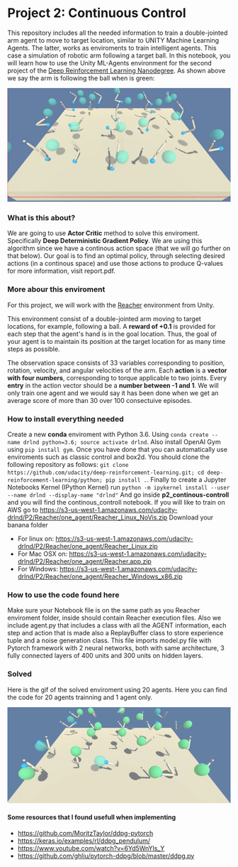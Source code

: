 # Project 2: Continuous Control

This repository includes all the needed information to train a double-jointed arm agent to move to target location, similar to UNITY Machine Learning Agents. The latter, works as enviroments to train intelligent agents. This case a simulation of robotic arm following a target ball.
In this notebook, you will learn how to use the Unity ML-Agents environment for the second project of the [Deep Reinforcement Learning Nanodegree](https://www.udacity.com/course/deep-reinforcement-learning-nanodegree--nd893). As shown above we say the arm is following the ball when is green:

<p align="center">
  <img src="images/random.gif" />
</p>

### What is this about?
We are going to use **Actor Critic** method to solve this enviroment. Specifically **Deep Deterministic Gradient Policy**. We are using this algorithm since we have a continous action space (that we will go further on that below). Our goal is to find an optimal policy, through selecting desired actions (in a continous space) and use those actions to produce Q-values for more information, visit report.pdf.

### More abour this enviroment

For this project, we will work with the [Reacher](https://github.com/Unity-Technologies/ml-agents/blob/master/docs/Learning-Environment-Examples.md#reacher) environment from Unity.

This environment consist of a double-jointed arm moving to target locations, for example, following a ball. A **reward of +0.1** is provided for each step that the agent's hand is in the goal location. Thus, the goal of your agent is to maintain its position at the target location for as many time steps as possible.

The observation space consists of 33 variables corresponding to position, rotation, velocity, and angular velocities of the arm. Each **action** is a **vector with four numbers**, corresponding to torque applicable to two joints. Every **entry** in the action vector should be a **number between -1 and 1**. We will only train one agent and we would say it has been done when we get an average score of more than 30 over 100 consectuive episodes.

### How to install everything needed
Create a new **conda** enviroment with Python 3.6. Using `conda create --name drlnd python=3.6; source activate drlnd`.
Also install OpenAI Gym using `pip install gym`. Once you have done that you can automatically use enviroments such as classic control and box2d. You should clone the following repository as follows: `git clone https://github.com/udacity/deep-reinforcement-learning.git; cd deep-reinforcement-learning/python; pip install .`. Finally to create a Jupyter Notebooks Kernel (IPython Kernel) run `python -m ipykernel install --user --name drlnd --display-name "drlnd"` And go inside **p2_continous-controll** and you will find the continous_controll notebook. If you will like to train on AWS go to https://s3-us-west-1.amazonaws.com/udacity-drlnd/P2/Reacher/one_agent/Reacher_Linux_NoVis.zip
Download your banana folder 
* For linux on: https://s3-us-west-1.amazonaws.com/udacity-drlnd/P2/Reacher/one_agent/Reacher_Linux.zip
* For Mac OSX on: https://s3-us-west-1.amazonaws.com/udacity-drlnd/P2/Reacher/one_agent/Reacher.app.zip
* For Windows: https://s3-us-west-1.amazonaws.com/udacity-drlnd/P2/Reacher/one_agent/Reacher_Windows_x86.zip

### How to use the code found here
Make sure your Notebook file is on the same path as you Reacher enviroment folder, inside should contain Reacher execution files. Also we include agent.py that includes a class with all the AGENT information, each step and action that is made also a ReplayBuffer class to store experience tuple and a noise generation class. This file imports model.py file with Pytorch framework with 2 neural networks, both with same architecture, 3 fully connected layers of 400 units and 300 units on hidden layers. 

### Solved
Here is the gif of the solved enviroment using 20 agents. Here you can find the code for 20 agents trainning and 1 agent only.
<p align="center">
  <img src="images/optimize.gif" />
</p>

#### Some resources that I found usefull when implementing
* https://github.com/MoritzTaylor/ddpg-pytorch
* https://keras.io/examples/rl/ddpg_pendulum/
* https://www.youtube.com/watch?v=6Yd5WnYls_Y
* https://github.com/ghliu/pytorch-ddpg/blob/master/ddpg.py
